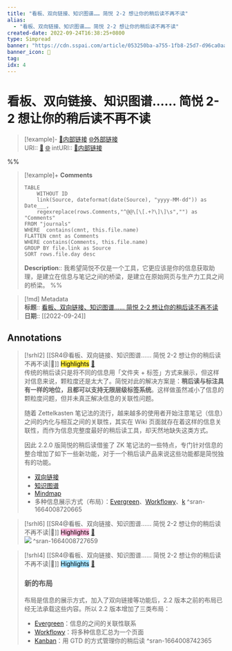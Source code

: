 ```yaml
---
title: "看板、双向链接、知识图谱…… 简悦 2-2 想让你的稍后读不再不读"
alias: 
  - "看板、双向链接、知识图谱…… 简悦 2-2 想让你的稍后读不再不读"
created-date: 2022-09-24T16:38:25+0800
type: Simpread
banner: "https://cdn.sspai.com/article/053250ba-a755-1fb8-25d7-d96ca0aa7b31.png "
banner_icon: 🔖
tag: 
idx: 4
---
```


# 看板、双向链接、知识图谱…… 简悦 2-2 想让你的稍后读不再不读

> [!example]- [🧷内部链接](<http://localhost:7026/reading/4>) [🌐外部链接](<>)    
> URI:: [🧷](<http://localhost:7026/reading/4>) [🌐](<>) 
> intURI:: [🧷内部链接](<http://localhost:7026/reading/4>)

%%
> [!example]+ **Comments**  
> ```dataview
> TABLE 
>     WITHOUT ID
>     link(Source, dateformat(date(Source), "yyyy-MM-dd")) as Date___, 
>     regexreplace(rows.Comments,"^@@\[\[.+?\]\]\s","") as "Comments"
> FROM "journals"
> WHERE  contains(cmnt, this.file.name)
> FLATTEN cmnt as Comments
> WHERE contains(Comments, this.file.name)
> GROUP BY file.link as Source
> SORT rows.file.day desc
> ```
>  **Description**:: 我希望简悦不仅是一个工具，它更应该是你的信息获取助理，是建立在信息与笔记之间的桥梁，是建立在原始网页与生产力工具之间的桥梁。
%%

> [!md] Metadata  
> **标题**:: [看板、双向链接、知识图谱…… 简悦 2-2 想让你的稍后读不再不读](https://sspai.com/post/67074)  
> **日期**:: [[2022-09-24]]  

## Annotations


> [!srhl2] [[SR4@看板、双向链接、知识图谱…… 简悦 2-2 想让你的稍后读不再不读|📄]] <mark style="background-color: #ffeb3b">Highlights</mark> [🧷](<http://localhost:7026/reading/4#id=1664008720665>)   
> 传统的稍后读只是将不同的信息用「文件夹 + 标签」方式来展示，但这样对信息来说，颗粒度还是太大了。简悦对此的解决方案是：**稍后读与标注具有一样的地位，且都可以支持无限层级标签系统**。这样做虽然减小了信息的颗粒度问题，但并未真正解决信息的关联性问题。
> 
> 随着 Zettelkasten 笔记法的流行，越来越多的使用者开始注意笔记（信息）之间的内化与相互之间的关联性，其实在 Wiki 页面就存在着这样的信息关联性，而作为信息完整度最好的稍后读工具，却天然地缺失这类方式。
> 
> 因此 2.2.0 版简悦的稍后读借鉴了 ZK 笔记法的一些特点，专门针对信息的整合增加了如下一些新功能，对于一个稍后读产品来说这些功能都是简悦独有的功能。
> 
> *   [双向链接](http://ksria.com/simpread/docs/#/%E5%8F%8C%E5%90%91%E9%93%BE%E6%8E%A5)
> *   [知识图谱](http://ksria.com/simpread/docs/#/%E5%8F%8C%E5%90%91%E9%93%BE%E6%8E%A5?id=%E5%9B%BE%E8%B0%B1)
> *   [Mindmap](http://ksria.com/simpread/docs/#/%E7%A8%8D%E5%90%8E%E8%AF%BB?id=Mindmap)
> *   多种信息展示方式（布局）：[Evergreen](http://ksria.com/simpread/docs/#/%E7%A8%8D%E5%90%8E%E8%AF%BB-%E5%A4%9A%E7%A7%8D%E5%B8%83%E5%B1%80?id=Evergreen)、[Workflowy](http://ksria.com/simpread/docs/#/%E7%A8%8D%E5%90%8E%E8%AF%BB-%E5%A4%9A%E7%A7%8D%E5%B8%83%E5%B1%80?id=Workflowy)、[k](http://ksria.com/simpread/docs/#/%E7%A8%8D%E5%90%8E%E8%AF%BB-%E5%A4%9A%E7%A7%8D%E5%B8%83%E5%B1%80?id=Kanban)
> ^sran-1664008720665

> [!srhl6] [[SR4@看板、双向链接、知识图谱…… 简悦 2-2 想让你的稍后读不再不读|📄]] <mark style="background-color: #ffb7da">Highlights</mark> [🧷](<http://localhost:7026/reading/4#id=1664008727659>)   
> ![](https://cdn.sspai.com/2021/05/27/3df7b554b18a30e156673c3511a897e2.png)
> ^sran-1664008727659

> [!srhl4] [[SR4@看板、双向链接、知识图谱…… 简悦 2-2 想让你的稍后读不再不读|📄]] <mark style="background-color: #a1e0ff">Highlights</mark> [🧷](<http://localhost:7026/reading/4#id=1664008742365>)   
> ### 新的布局
> 
> 布局是信息的展示方式，加入了双向链接等功能后，2.2 版本之前的布局已经无法承载这些内容。所以 2.2 版本增加了三类布局：
> 
> *   [Evergreen](http://ksria.com/simpread/docs/#/%E7%A8%8D%E5%90%8E%E8%AF%BB-%E5%A4%9A%E7%A7%8D%E5%B8%83%E5%B1%80?id=Evergreen)：信息的之间的关联性联系
> *   [Workflowy](http://ksria.com/simpread/docs/#/%E7%A8%8D%E5%90%8E%E8%AF%BB-%E5%A4%9A%E7%A7%8D%E5%B8%83%E5%B1%80?id=Workflowy)：将多种信息汇总为一个页面
> *   [Kanban](http://ksria.com/simpread/docs/#/%E7%A8%8D%E5%90%8E%E8%AF%BB-%E5%A4%9A%E7%A7%8D%E5%B8%83%E5%B1%80?id=Kanban)：用 GTD 的方式管理你的稍后读
> ^sran-1664008742365

